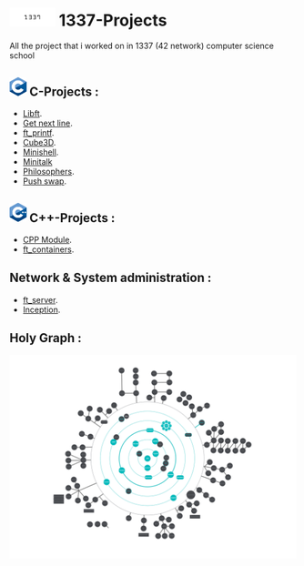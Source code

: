# <img src="./img/1337-logo.jpeg" width="80" alt="1337 school logo"> **1337-Projects**
All the project that i worked on in 1337 (42 network) computer science school

## <img src="./img/C-logo.png" width="30" alt="C programing logo"> C-Projects :

<ul>
	<li><a href="./Libft">Libft</a>.</li>
	<li><a href="./Get_next_line">Get next line</a>.</li>
	<li><a href="./ft_printf">ft_printf</a>.</li>
	<li><a href="./Cube3D/">Cube3D</a>.</li>
	<li><a href="./minishell">Minishell</a>.</li>
	<li><a href="./minitalk">Minitalk</a></li>
	<li><a href="./Philosophers">Philosophers</a>.</li>
	<li><a href="./push_swap">Push swap</a>.</li>
</ul>

## <img src="./img/CPP-logo.png" width="30" alt="CPP programing logo"> C++-Projects :

<ul>
	<li><a href="./CPP Module">CPP Module</a>.</li>
	<li><a href="./ft_containers">ft_containers</a>.</li>
</ul>

## Network & System administration :

<ul>
	<li><a href="./ft_server">ft_server</a>.</li>
	<li><a href="./Inception">Inception</a>.</li>
</ul>

## Holy Graph :
![CPP programing logo](./img/42Cursus.png)
